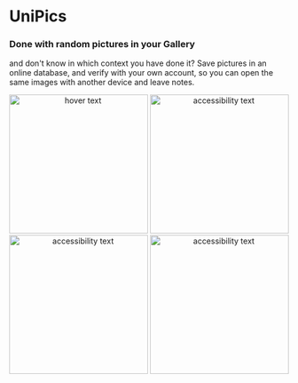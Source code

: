 # UniPics
<h3>Done with random pictures in your Gallery </h3> and don't know in which context you have done it?
Save pictures in an online database, and verify with your own account, so you can open the same images with another device and leave notes.

<p align="center">
  <img src="https://firebasestorage.googleapis.com/v0/b/unipics-caa4e.appspot.com/o/screenshots%2FScreenshot_20190906-113535_UniPics.jpg?alt=media&token=e1278172-62c8-42f7-8267-37968cd04558" width="250" title="hover text">
  <img src="https://firebasestorage.googleapis.com/v0/b/unipics-caa4e.appspot.com/o/screenshots%2FScreenshot_20190905-150550_UniPics.jpg?alt=media&token=1d8d2655-3557-4fa5-84df-070c410a588e" width="250" alt="accessibility text">
  <img src="https://firebasestorage.googleapis.com/v0/b/unipics-caa4e.appspot.com/o/screenshots%2FScreenshot_20190905-150855_UniPics.jpg?alt=media&token=4d3da104-7112-482a-9b0f-553fe8c4c607" width="250" alt="accessibility text">
  <img src="https://firebasestorage.googleapis.com/v0/b/unipics-caa4e.appspot.com/o/screenshots%2FScreenshot_20190905-152317_UniPics.jpg?alt=media&token=d582b6ee-c32c-423d-8b50-1c8431a91573" width="250" alt="accessibility text">
 
</p>
